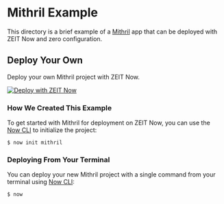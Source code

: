 # Mithril Example

This directory is a brief example of a [Mithril](https://mithril.js.org/) app that can be deployed with ZEIT Now and zero configuration.

## Deploy Your Own

Deploy your own Mithril project with ZEIT Now.

[![Deploy with ZEIT Now](https://zeit.co/button)](https://zeit.co/new/project?template=https://github.com/zeit/now-examples/tree/master/mithril)

### How We Created This Example

To get started with Mithril for deployment on ZEIT Now, you can use the [Now CLI](https://zeit.co/download) to initialize the project:

```shell
$ now init mithril
```

### Deploying From Your Terminal

You can deploy your new Mithril project with a single command from your terminal using [Now CLI](/download):

```shell
$ now
```

